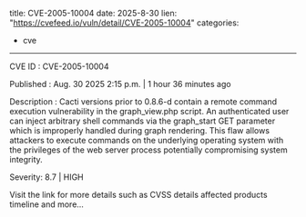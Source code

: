 
title: CVE-2005-10004
date: 2025-8-30
lien: "https://cvefeed.io/vuln/detail/CVE-2005-10004"
categories:
  - cve
---

CVE ID : CVE-2005-10004

Published :  Aug. 30
2025
2:15 p.m. | 1 hour
36 minutes ago

Description : Cacti versions prior to 0.8.6-d contain a remote command execution vulnerability in the graph_view.php script. An authenticated user can inject arbitrary shell commands via the graph_start GET parameter
which is improperly handled during graph rendering. This flaw allows attackers to execute commands on the underlying operating system with the privileges of the web server process
potentially compromising system integrity.

Severity: 8.7 | HIGH

Visit the link for more details
such as CVSS details
affected products
timeline
and more...
